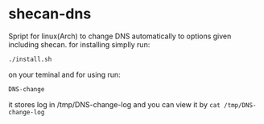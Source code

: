 # shecan-dns
Spript for linux(Arch) to change DNS automatically to options given including shecan.
 for installing simplly run:
 ``` bash
 ./install.sh
 ```
 on your teminal and for using run:
 ``` bash
 DNS-change
 ```
it stores log in  /tmp/DNS-change-log and you can view it by ``` cat /tmp/DNS-change-log ```
